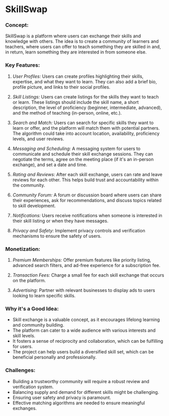 # SkillSwap

### Concept:
SkillSwap is a platform where users can exchange their skills and knowledge with others. The idea is to create a community of learners and teachers, where users can offer to teach something they are skilled in and, in return, learn something they are interested in from someone else.

### Key Features:

1. *User Profiles:* Users can create profiles highlighting their skills, expertise, and what they want to learn. They can also add a brief bio, profile picture, and links to their social profiles.

2. *Skill Listings:* Users can create listings for the skills they want to teach or learn. These listings should include the skill name, a short description, the level of proficiency (beginner, intermediate, advanced), and the method of teaching (in-person, online, etc.).

3. *Search and Match:* Users can search for specific skills they want to learn or offer, and the platform will match them with potential partners. The algorithm could take into account location, availability, proficiency levels, and user reviews.

4. *Messaging and Scheduling:* A messaging system for users to communicate and schedule their skill exchange sessions. They can negotiate the terms, agree on the meeting place (if it's an in-person exchange), and set a date and time.

5. *Rating and Reviews:* After each skill exchange, users can rate and leave reviews for each other. This helps build trust and accountability within the community.

6. *Community Forum:* A forum or discussion board where users can share their experiences, ask for recommendations, and discuss topics related to skill development.

7. *Notifications:* Users receive notifications when someone is interested in their skill listing or when they have messages.

8. *Privacy and Safety:* Implement privacy controls and verification mechanisms to ensure the safety of users.

### Monetization:

1. *Premium Memberships:* Offer premium features like priority listing, advanced search filters, and ad-free experience for a subscription fee.

2. *Transaction Fees:* Charge a small fee for each skill exchange that occurs on the platform.

3. *Advertising:* Partner with relevant businesses to display ads to users looking to learn specific skills.

### Why it's a Good Idea:

- Skill exchange is a valuable concept, as it encourages lifelong learning and community building.
- The platform can cater to a wide audience with various interests and skill levels.
- It fosters a sense of reciprocity and collaboration, which can be fulfilling for users.
- The project can help users build a diversified skill set, which can be beneficial personally and professionally.

### Challenges:

- Building a trustworthy community will require a robust review and verification system.
- Balancing supply and demand for different skills might be challenging.
- Ensuring user safety and privacy is paramount.
- Effective matching algorithms are needed to ensure meaningful exchanges.
